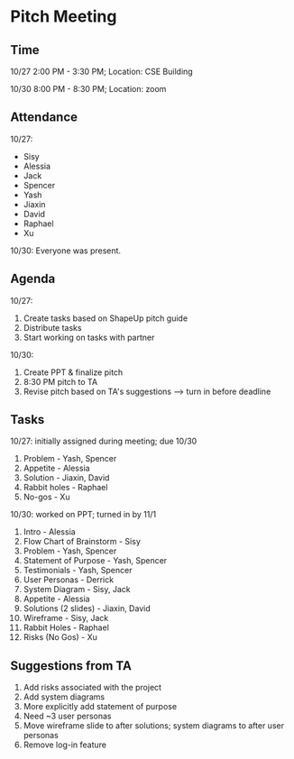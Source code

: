 # Pitch Meeting

## Time
10/27 2:00 PM - 3:30 PM; Location: CSE Building

10/30 8:00 PM - 8:30 PM; Location: zoom

## Attendance
10/27:
- Sisy
- Alessia
- Jack
- Spencer
- Yash
- Jiaxin
- David
- Raphael
- Xu

10/30:
Everyone was present.

## Agenda
10/27:
1. Create tasks based on ShapeUp pitch guide
2. Distribute tasks
3. Start working on tasks with partner

10/30:
1. Create PPT & finalize pitch
2. 8:30 PM pitch to TA
3. Revise pitch based on TA's suggestions --> turn in before deadline

## Tasks
10/27: initially assigned during meeting; due 10/30
1. Problem - Yash, Spencer
2. Appetite - Alessia
3. Solution - Jiaxin, David
4. Rabbit holes - Raphael
5. No-gos - Xu

10/30: worked on PPT; turned in by 11/1
1. Intro - Alessia
2. Flow Chart of Brainstorm - Sisy
3. Problem - Yash, Spencer
4. Statement of Purpose - Yash, Spencer
5. Testimonials - Yash, Spencer
6. User Personas - Derrick
7. System Diagram - Sisy, Jack
8. Appetite - Alessia
9. Solutions (2 slides) - Jiaxin, David
10. Wireframe - Sisy, Jack
11. Rabbit Holes - Raphael
12. Risks (No Gos) - Xu

## Suggestions from TA
1. Add risks associated with the project
2. Add system diagrams
3. More explicitly add statement of purpose
4. Need ~3 user personas
5. Move wireframe slide to after solutions; system diagrams to after user personas
6. Remove log-in feature

